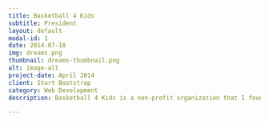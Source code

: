 ```yaml
---
title: Basketball 4 Kids
subtitle: President
layout: default
modal-id: 1
date: 2014-07-18
img: dreams.png
thumbnail: dreams-thumbnail.png
alt: image-alt
project-date: April 2014
client: Start Bootstrap
category: Web Development
description: Basketball 4 Kids is a non-profit organization that I founded at BCA to help raise money to spread the game of basketball throughout the entire world. We donate all the money earned through candy sales, bake sales, and fundraisers to NBA Cares. NBA Cares is also a non-profit organization that Basketball 4 Kids works with to help spread the game of basketball. Last year, we made over $600 and organized a basketball tournament here at BCA. We also hold fantasy basketball drafts and even organized a field trip to the NBA Hall of Fame which is located in Springfield, Massachusetts. 

---
```

